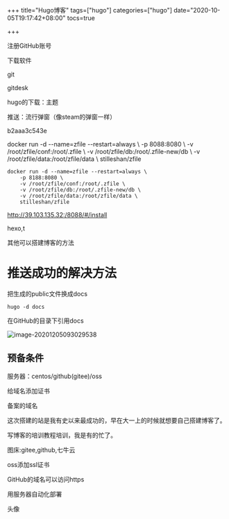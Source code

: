 +++
title="Hugo博客"
tags=["hugo"]
categories=["hugo"]
date="2020-10-05T19:17:42+08:00"
tocs=true

+++

注册GitHub账号

下载软件

git

gitdesk

hugo的下载：主题



推送：流行弹窗（像steam的弹窗一样）











b2aaa3c543e





docker run -d --name=zfile --restart=always \    -p 8088:8080 \    -v /root/zfile/conf:/root/.zfile \    -v /root/zfile/db:/root/.zfile-new/db \    -v /root/zfile/data:/root/zfile/data \    stilleshan/zfile



```shell
docker run -d --name=zfile --restart=always \
    -p 8188:8080 \
    -v /root/zfile/conf:/root/.zfile \
    -v /root/zfile/db:/root/.zfile-new/db \
    -v /root/zfile/data:/root/zfile/data \
    stilleshan/zfile
```

http://39.103.135.32:/8088/#/install



hexo,t

其他可以搭建博客的方法

# 推送成功的解决方法

把生成的public文件换成docs

```shell
hugo -d docs
```

在GitHub的目录下引用docs

![image-20201205093029538](http://kodohub.yiye.show/img/image-20201205093029538.png)



## 预备条件

服务器：centos/github(gitee)/oss

给域名添加证书

备案的域名

这次搭建的站是我有史以来最成功的，早在大一上的时候就想要自己搭建博客了。

写博客的培训教程培训，我是有的忙了。



图床:gitee,github,七牛云

oss添加ssl证书

GitHub的域名可以访问https

用服务器自动化部署

头像